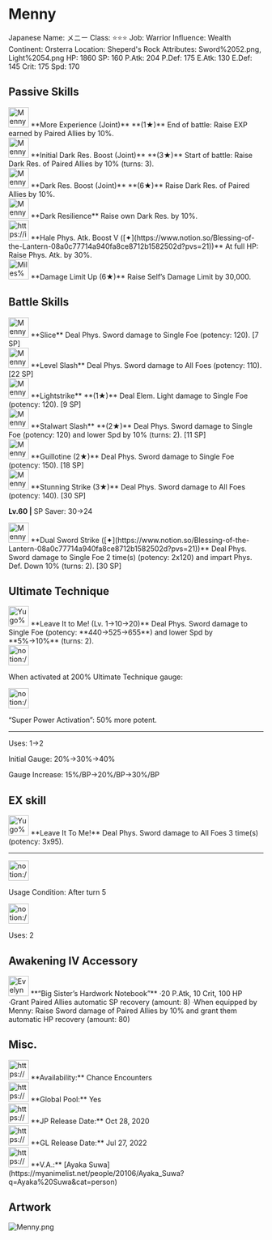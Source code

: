 # Menny

Japanese Name: メニー
Class: ⭐️⭐️⭐️
Job: Warrior
Influence: Wealth
Continent: Orsterra
Location: Sheperd's Rock
Attributes: Sword%2052.png, Light%2054.png
HP: 1860
SP: 160
P.Atk: 204
P.Def: 175
E.Atk: 130
E.Def: 145
Crit: 175
Spd: 170

## Passive Skills

<aside>
<img src="Menny%20f8e48e04089147cf8e2e6d10b10cfa23/More_Experience_(Joint).png" alt="Menny%20f8e48e04089147cf8e2e6d10b10cfa23/More_Experience_(Joint).png" width="40px" /> **More Experience (Joint)** **(1★)**
End of battle: Raise EXP earned by Paired Allies by 10%.

</aside>

<aside>
<img src="Menny%20f8e48e04089147cf8e2e6d10b10cfa23/Dark_Resilience.png" alt="Menny%20f8e48e04089147cf8e2e6d10b10cfa23/Dark_Resilience.png" width="40px" /> **Initial Dark Res. Boost (Joint)** **(3★)**
Start of battle: Raise Dark Res. of Paired Allies by 10% (turns: 3).

<aside>
<img src="Menny%20f8e48e04089147cf8e2e6d10b10cfa23/Dark_Resilience.png" alt="Menny%20f8e48e04089147cf8e2e6d10b10cfa23/Dark_Resilience.png" width="40px" /> **Dark Res. Boost (Joint)** **(6★)**
Raise Dark Res. of Paired Allies by 10%.

</aside>

</aside>

<aside>
<img src="Menny%20f8e48e04089147cf8e2e6d10b10cfa23/Dark_Resilience%201.png" alt="Menny%20f8e48e04089147cf8e2e6d10b10cfa23/Dark_Resilience%201.png" width="40px" /> **Dark Resilience**
Raise own Dark Res. by 10%.

</aside>

<aside>
<img src="https://img.game8.jp/6930264/24b55d7577091c0cb934eef83b75b2c5.png/show" alt="https://img.game8.jp/6930264/24b55d7577091c0cb934eef83b75b2c5.png/show" width="40px" /> **Hale Phys. Atk. Boost V ([✦](https://www.notion.so/Blessing-of-the-Lantern-08a0c77714a940fa8ce8712b1582502d?pvs=21))**
At full HP: Raise Phys. Atk. by 30%.

</aside>

<aside>
<img src="Miles%202d1baafa39204bac8149332468543b1f/Damage_Cap_Up.png" alt="Miles%202d1baafa39204bac8149332468543b1f/Damage_Cap_Up.png" width="40px" /> **Damage Limit Up (6★)**
Raise Self’s Damage Limit by 30,000.

</aside>

## Battle Skills

<aside>
<img src="Menny%20f8e48e04089147cf8e2e6d10b10cfa23/Sword.png" alt="Menny%20f8e48e04089147cf8e2e6d10b10cfa23/Sword.png" width="40px" /> **Slice**
Deal Phys. Sword damage to Single Foe (potency: 120). [7 SP]

</aside>

<aside>
<img src="Menny%20f8e48e04089147cf8e2e6d10b10cfa23/Sword%201.png" alt="Menny%20f8e48e04089147cf8e2e6d10b10cfa23/Sword%201.png" width="40px" /> **Level Slash**
Deal Phys. Sword damage to All Foes (potency: 110). [22 SP]

</aside>

<aside>
<img src="Menny%20f8e48e04089147cf8e2e6d10b10cfa23/Light.png" alt="Menny%20f8e48e04089147cf8e2e6d10b10cfa23/Light.png" width="40px" /> **Lightstrike** **(1★)**
Deal Elem. Light damage to Single Foe (potency: 120). [9 SP]

</aside>

<aside>
<img src="Menny%20f8e48e04089147cf8e2e6d10b10cfa23/Sword%202.png" alt="Menny%20f8e48e04089147cf8e2e6d10b10cfa23/Sword%202.png" width="40px" /> **Stalwart Slash** **(2★)**
Deal Phys. Sword damage to Single Foe (potency: 120) and lower Spd by 10% (turns: 2). [11 SP]

</aside>

<aside>
<img src="Menny%20f8e48e04089147cf8e2e6d10b10cfa23/Sword%203.png" alt="Menny%20f8e48e04089147cf8e2e6d10b10cfa23/Sword%203.png" width="40px" /> **Guillotine (2★)**
Deal Phys. Sword damage to Single Foe (potency: 150). [18 SP]

</aside>

<aside>
<img src="Menny%20f8e48e04089147cf8e2e6d10b10cfa23/Sword%204.png" alt="Menny%20f8e48e04089147cf8e2e6d10b10cfa23/Sword%204.png" width="40px" /> **Stunning Strike (3★)**
Deal Phys. Sword damage to All Foes (potency: 140). [30 SP]

**Lv.60 |** SP Saver: 30→24

</aside>

<aside>
<img src="Menny%20f8e48e04089147cf8e2e6d10b10cfa23/Sword%204.png" alt="Menny%20f8e48e04089147cf8e2e6d10b10cfa23/Sword%204.png" width="40px" /> **Dual Sword Strike ([✦](https://www.notion.so/Blessing-of-the-Lantern-08a0c77714a940fa8ce8712b1582502d?pvs=21))**
Deal Phys. Sword damage to Single Foe 2 time(s) (potency: 2x120) and impart Phys. Def. Down 10% (turns: 2). [30 SP]

</aside>

## Ultimate Technique

<aside>
<img src="Yugo%2087a5c47902cb4c558758f236419a80b3/Sword%203.png" alt="Yugo%2087a5c47902cb4c558758f236419a80b3/Sword%203.png" width="40px" /> **Leave It to Me! (Lv. 1→10→20)**
Deal Phys. Sword damage to Single Foe (potency: **440→525→655**) and lower Spd by **5%→10%** (turns: 2).

<aside>
<img src="notion://custom_emoji/2482af5e-3bb7-4af8-a110-df4150e44521/137ebbc6-5396-80a2-a199-007a067e9993" alt="notion://custom_emoji/2482af5e-3bb7-4af8-a110-df4150e44521/137ebbc6-5396-80a2-a199-007a067e9993" width="40px" />

When activated at 200% Ultimate Technique gauge:

<aside>
<img src="notion://custom_emoji/2482af5e-3bb7-4af8-a110-df4150e44521/193ebbc6-5396-8035-8eea-007a52e85f9d" alt="notion://custom_emoji/2482af5e-3bb7-4af8-a110-df4150e44521/193ebbc6-5396-8035-8eea-007a52e85f9d" width="40px" />

“Super Power Activation”: 50% more potent.

</aside>

</aside>

---

Uses:
1→2

Initial Gauge:
20%→30%→40%

Gauge Increase:
15%/BP→20%/BP→30%/BP

</aside>

## EX skill

<aside>
<img src="Yugo%2087a5c47902cb4c558758f236419a80b3/Sword%203.png" alt="Yugo%2087a5c47902cb4c558758f236419a80b3/Sword%203.png" width="40px" /> **Leave It To Me!**
Deal Phys. Sword damage to All Foes 3 time(s) (potency: 3x95).

---

<aside>
<img src="notion://custom_emoji/2482af5e-3bb7-4af8-a110-df4150e44521/137ebbc6-5396-802c-b9bc-007a54884b6f" alt="notion://custom_emoji/2482af5e-3bb7-4af8-a110-df4150e44521/137ebbc6-5396-802c-b9bc-007a54884b6f" width="40px" />

Usage Condition: After turn 5

</aside>

<aside>
<img src="notion://custom_emoji/2482af5e-3bb7-4af8-a110-df4150e44521/137ebbc6-5396-80ba-9f36-007a936447ac" alt="notion://custom_emoji/2482af5e-3bb7-4af8-a110-df4150e44521/137ebbc6-5396-80ba-9f36-007a936447ac" width="40px" />

Uses: 2

</aside>

</aside>

## Awakening IV Accessory

<aside>
<img src="Evelyn%203f6803c735294d4885f648b8d3b17a4e/Awakening_IV.png" alt="Evelyn%203f6803c735294d4885f648b8d3b17a4e/Awakening_IV.png" width="40px" /> **“Big Sister’s Hardwork Notebook”** 
·20 P.Atk, 10 Crit, 100 HP
·Grant Paired Allies automatic SP recovery (amount: 8)
·When equipped by Menny: Raise Sword damage of Paired Allies by 10% and grant them automatic HP recovery (amount: 80)

</aside>

## Misc.

<aside>
<img src="https://www.notion.so/icons/gift_gray.svg" alt="https://www.notion.so/icons/gift_gray.svg" width="40px" /> **Availability:** Chance Encounters

</aside>

<aside>
<img src="https://www.notion.so/icons/globe_gray.svg" alt="https://www.notion.so/icons/globe_gray.svg" width="40px" /> **Global Pool:** Yes

</aside>

<aside>
<img src="https://www.notion.so/icons/calendar_red.svg" alt="https://www.notion.so/icons/calendar_red.svg" width="40px" /> **JP Release Date:**
Oct 28, 2020

</aside>

<aside>
<img src="https://www.notion.so/icons/calendar_blue.svg" alt="https://www.notion.so/icons/calendar_blue.svg" width="40px" /> **GL Release Date:**
Jul 27, 2022

</aside>

<aside>
<img src="https://www.notion.so/icons/microphone_gray.svg" alt="https://www.notion.so/icons/microphone_gray.svg" width="40px" /> **V.A.:** [Ayaka Suwa](https://myanimelist.net/people/20106/Ayaka_Suwa?q=Ayaka%20Suwa&cat=person)

</aside>

## Artwork

![Menny.png](Menny%20f8e48e04089147cf8e2e6d10b10cfa23/Menny.png)